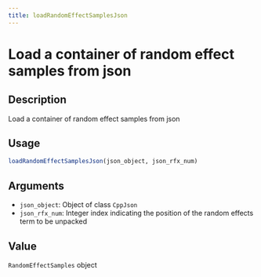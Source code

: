 ```yaml
---
title: loadRandomEffectSamplesJson
---
```


# Load a container of random effect samples from json

## Description

Load a container of random effect samples from json

## Usage

```r
loadRandomEffectSamplesJson(json_object, json_rfx_num)
```

## Arguments

* `json_object`: Object of class `CppJson`
* `json_rfx_num`: Integer index indicating the position of the random effects term to be unpacked

## Value

`RandomEffectSamples` object

